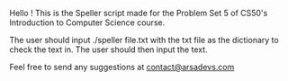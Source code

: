 Hello ! This is the Speller script made for the Problem Set 5 of CS50's Introduction to Computer Science course.

The user should input ./speller file.txt with the txt file as the dictionary to check the text in.
The user should then input the text.

Feel free to send any suggestions at contact@arsadevs.com